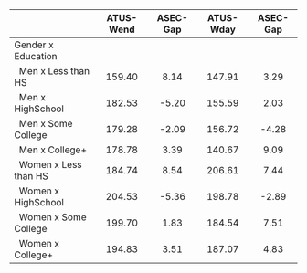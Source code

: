 
|                      |    ATUS-Wend |     ASEC-Gap |    ATUS-Wday |     ASEC-Gap |
| -------------------- | :----------: | :----------: | :----------: | :----------: |
| Gender x Education   |              |              |              |              |
| &nbsp;&nbsp;Men x Less than HS |       159.40 |         8.14 |       147.91 |         3.29 |
| &nbsp;&nbsp;Men x HighSchool |       182.53 |        -5.20 |       155.59 |         2.03 |
| &nbsp;&nbsp;Men x Some College |       179.28 |        -2.09 |       156.72 |        -4.28 |
| &nbsp;&nbsp;Men x College+ |       178.78 |         3.39 |       140.67 |         9.09 |
| &nbsp;&nbsp;Women x Less than HS |       184.74 |         8.54 |       206.61 |         7.44 |
| &nbsp;&nbsp;Women x HighSchool |       204.53 |        -5.36 |       198.78 |        -2.89 |
| &nbsp;&nbsp;Women x Some College |       199.70 |         1.83 |       184.54 |         7.51 |
| &nbsp;&nbsp;Women x College+ |       194.83 |         3.51 |       187.07 |         4.83 |

